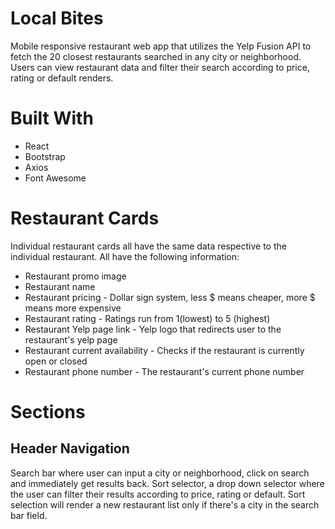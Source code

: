 # Local Bites
Mobile responsive restaurant web app that utilizes the Yelp Fusion API to fetch the 20 closest restaurants searched in any city or neighborhood. Users can view restaurant data and filter their search according to price, rating or default renders.

# Built With
* React
* Bootstrap
* Axios
* Font Awesome

# Restaurant Cards
Individual restaurant cards all have the same data respective to the individual restaurant. All have the following information:
* Restaurant promo image
* Restaurant name
* Restaurant pricing - Dollar sign system, less $ means cheaper, more $ means more expensive
* Restaurant rating - Ratings run from 1(lowest) to 5 (highest)
* Restaurant Yelp page link - Yelp logo that redirects user to the restaurant's yelp page
* Restaurant current availability - Checks if the restaurant is currently open or closed
* Restaurant phone number - The restaurant's current phone number

# Sections

## Header Navigation
 Search bar where user can input a city or neighborhood, click on search and immediately get results back.
 Sort selector, a drop down selector where the user can filter their results according to price, rating or default. Sort selection will render a new restaurant list only if there's a city in the search bar field.
 
